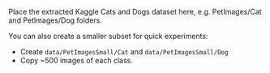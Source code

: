Place the extracted Kaggle Cats and Dogs dataset here, e.g. PetImages/Cat and PetImages/Dog folders.

You can also create a smaller subset for quick experiments:
- Create `data/PetImagesSmall/Cat` and `data/PetImagesSmall/Dog`
- Copy ~500 images of each class.
